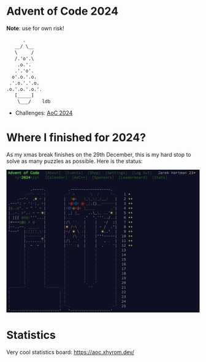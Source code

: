 # Advent of Code 2024

**Note**: use for own risk!

```
      .
   __/ \__
   \     /
   /.'o'.\
    .o.'.
   .'.'o'.
  o'.o.'.o.
 .'.o.'.'.o.
.o.'.o.'.o.'.
   [_____]
    \___/    ldb
```

 * Challenges: [AoC 2024](https://adventofcode.com/)

# Where I finished for 2024?

As my xmas break finishes on the 29th December, this is my hard stop to solve as many puzzles as possible. Here is the status:

![](img/aoc.png)

# Statistics

Very cool statistics board: https://aoc.xhyrom.dev/
